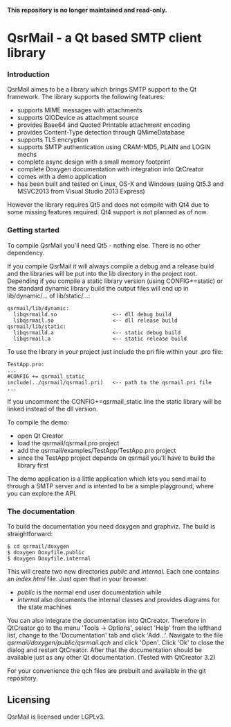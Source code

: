 **This repository is no longer maintained and read-only.**

# QsrMail - a Qt based SMTP client library

### Introduction

QsrMail aimes to be a library which brings SMTP support to the Qt framework.
The library supports the following features:

- supports MIME messages with attachments
- supports QIODevice as attachment source
- provides Base64 and Quoted Printable attachment encoding
- provides Content-Type detection through QMimeDatabase
- supports TLS encryption
- supports SMTP authentication using CRAM-MD5, PLAIN and LOGIN mechs
- complete async design with a small memory footprint
- complete Doxygen documentation with integration into QtCreator
- comes with a demo application
- has been built and tested on Linux, OS-X and Windows (using Qt5.3 and 
  MSVC2013 from Visual Studio 2013 Express)

However the library requires Qt5 and does not compile with Qt4 due to some
missing features required. Qt4 support is not planned as of now.

### Getting started

To compile QsrMail you'll need Qt5 - nothing else. There is no other 
dependency.

If you compile QsrMail it will always compile a debug and a release build
and the libraries will be put into the lib directory in the project root.
Depending if you compile a static library version (using CONFIG+=static) 
or the standard dynamic library build the output files will end up in
lib/dynamic/... of lib/static/...:

    qsrmail/lib/dynamic:
      libqsrmaild.so                  <-- dll debug build
      libqsrmail.so                   <-- dll release build 
    qsrmail/lib/static:
      libqsrmaild.a                   <-- static debug build
      libqsrmail.a                    <-- static release build

To use the library in your project just include the pri file within your
.pro file:

    TestApp.pro:
    ...
    #CONFIG += qsrmail_static
    include(../qsrmail/qsrmail.pri)   <-- path to the qsrmail.pri file
    ...

If you uncomment the CONFIG+=qsrmail_static line the static library will
be linked instead of the dll version.

To compile the demo:

- open Qt Creator
- load the qsrmail/qsrmail.pro project
- add the qsrmail/examples/TestApp/TestApp.pro project
- since the TestApp project depends on qsrmail you'll have to build the
  library first

The demo application is a little application which lets you send mail to
through a SMTP server and is intented to be a simple playground, where
you can explore the API.

### The documentation

To build the documentation you need doxygen and graphviz. The build is 
straightforward:

    $ cd qsrmail/doxygen
    $ doxygen Doxyfile.public
    $ doxygen Doxyfile.internal

This will create two new directories *public* and *internal*. Each one
contains an *index.html* file. Just open that in your browser.

- *public* is the normal end user documentation while
- *internal* also documents the internal classes and provides diagrams
  for the state machines

You can also integrate the documentation into QtCreator. Therefore in
QtCreator go to the menu 'Tools -> Options', select 'Help' from the
lefthand list, change to the 'Documentation' tab and click 'Add...'.
Navigate to the file *qsrmail/doxygen/public/qsrmail.qch* and click
'Open'. Click 'Ok' to close the dialog and restart QtCreator. After that
the documentation should be available just as any other Qt documentation.
(Tested with QtCreator 3.2)

For your convenience the qch files are prebuilt and available in the
git repository.

## Licensing

QsrMail is licensed under LGPLv3.
